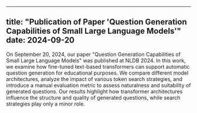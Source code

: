 ------
title: "Publication of Paper 'Question Generation Capabilities of Small Large Language Models'"
date: 2024-09-20
---

On September 20, 2024, our paper "Question Generation Capabilities of Small Large Language Models" was published at NLDB 2024. 
In this work, we examine how fine-tuned text-based transformers can support automatic question generation for educational purposes. 
We compare different model architectures, analyze the impact of various token search strategies, and introduce a manual evaluation metric to assess naturalness and suitability of generated questions. 
Our results highlight how transformer architectures influence the structure and quality of generated questions, while search strategies play only a minor role.